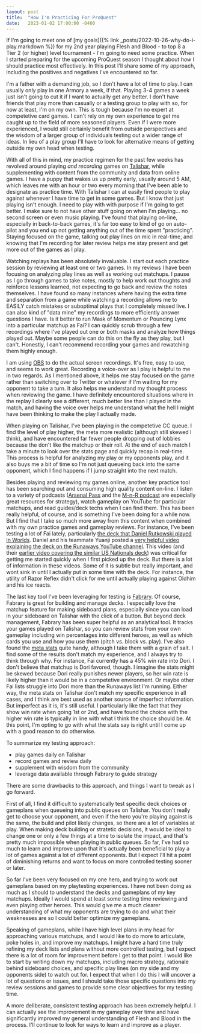 ```yaml
---
layout: post
title:  "How I'm Practicing For ProQuest"
date:   2023-01-02 17:00:00 -0400
---
```


If I'm going to meet one of [my goals]({% link _posts/2022-10-26-why-do-i-play.markdown %}) for my 2nd year playing Flesh and Blood - to top 8 a Tier 2 (or higher) level tournament - I'm going to need some practice. When I started preparing for the upcoming ProQuest season I thought about *how* I should practice most effectively. In this post I'll share some of my approach, including the positives and negatives I've encountered so far. 

I'm a father with a demanding job, so I don't have a lot of time to play. I can usually only play in one Armory a week, if that. Playing 3-4 games a week just isn't going to cut it if I want to actually get any better. I don't have friends that play more than casually or a testing group to play with so, for now at least, I'm on my own. This is tough because I'm no expert at competetive card games. I can't rely on my own experience to get me caught up to the field of more seasoned players. Even if I were more experienced, I would still certainly benefit from outside perspectives and the wisdom of a larger group of individuals testing out a wider range of ideas. In lieu of a play group I'll have to look for alternative means of getting outside my own head when testing.

With all of this in mind, my practice regimen for the past few weeks has revolved around playing *and recording* games on [Talishar](https://www.talishar.net), while supplementing with content from the community and data from online games. I have a puppy that wakes us up pretty early, usually around 5 AM, which leaves me with an hour or two every morning that I've been able to designate as practice time. With Talishar I can at easily find people to play against whenever I have time to get in some games. But I know that just playing isn't enough. I need to play with with purpose if I'm going to get better. I make sure to not have other stuff going on when I'm playing... no second screen or even music playing. I've found that playing on-line, especially in back-to-back games, it's far too easy to kind of go on auto-pilot and you end up not getting anything out of the time spent "practicing". Staying focused on the game, talking out play lines on mic in real-time, and knowing that I'm recording for later review helps me stay present and get more out of the games as I play. 

Watching replays has been absolutely invaluable. I start out each practice session by reviewing at least one or two games. In my reviews I have been focusing on analyzing play lines as well as working out matchups. I pause as I go through games to take notes, mostly to help work out thoughts and reinforce lessons learned, not expecting to go back and review the notes themselves. I have found so many instances where having the extra time and separation from a game while watching a recording allows me to EASILY catch mistakes or suboptimal plays that I completely missed live. I can also kind of "data mine" my recordings to more efficiently answer questions I have. Is it better to run Mask of Momentum or Pouncing Lynx into a particular matchup as Fai? I can quickly scrub through a few recordings where I've played out one or both masks and analyze how things played out. Maybe some people can do this on the fly as they play, but I can't. Honestly, I can't recommend recording your games and rewatching them highly enough.

I am using [OBS](https://obsproject.com/) to do the actual screen recordings. It's free, easy to use, and seems to work great. Recording a voice-over as I play is helpful to me in two regards. As I mentioned above, it helps me stay focused on the game rather than switching over to Twitter or whatever if I'm waiting for my opponent to take a turn. It also helps me understand my thought process when reviewing the game. I have definitely encountered situations where in the replay I clearly see a different, much better line than I played in the match, and having the voice over helps me understand what the hell I might have been thinking to make the play I actually made. 

When playing on Talishar, I've been playing in the competetive CC queue. I find the level of play higher, the meta more realistic (although still skewed I think), and have encountered far fewer people dropping out of lobbies because the don't like the matchup or their roll. At the end of each match I take a minute to look over the stats page and quickly recap in real-time. This process is helpful for analyzing my play or my opponents play, and it also buys me a bit of time so I'm not just queueing back into the same opponent, which I find happens if I jump straight into the next match. 

Besides playing and reviewing my games online, another key practice tool has been searching out and consuming high quality content on-line. I listen to a variety of podcasts ([Arsenal Pass](https://www.youtube.com/@ArsenalPass) and the [M-n-R podcast](https://www.youtube.com/@m-n-rcast) are especially great resources for strategy), watch gameplay on YouTube for particular matchups, and read guides/deck techs when I can find them. This has been really helpful, of course, and is something I've been doing for a while now. But I find that I take so much more away from this content when combined with my own practice games and gameplay reviews. For instance, I've been testing a lot of Fai lately, particularly [the deck that Daniel Rutkowski played in Worlds](https://fabrary.net/decks/01GH5J1PF4Z48DV2WR7NXJEAKZ). Daniel and his teammate Yuanji posted a [very helpful video explaining the deck on the Runaways YouTube channel](https://www.youtube.com/watch?v=zasN5c_PTRk&t=613s). This video (and their [earlier video covering the similar US Nationals deck](https://www.youtube.com/watch?v=gDD07epIPY0&t=1872s)) was critical for getting me started quickly when I first picked up the deck. But there is a lot of information in these videos. Some of it is subtle but really important, and wont sink in until I actually put in some time with the deck. For instance, the utility of Razor Reflex didn't click for me until actually playing against Oldhim and his ice reacts.

The last key tool I've been leveraging for testing is [Fabrary](https://fabrary.net/). Of course, Fabrary is great for building and manage decks. I especially love the matchup feature for making sideboard plans, especially since you can load in your sideboard on Talishar with the click of a button. But beyond deck management, Fabrary has been super helpful as an analytical tool. It tracks your games played on Talishar, so you can review stats from your own gameplay including win percentages into different heroes, as well as which cards you use and how you use them (pitch vs. block vs. play). I've also found the [meta stats](https://fabrary.net/stats?tab=meta) quite handy, although I take them with a grain of salt. I find some of the results don't match my experience, and I always try to think through why. For instance, Fai currently has a 45% win rate into Dori. I don't believe that matchup is Dori favored, though. I imagine the stats might be skewed because Dori really punishes newer players, so her win rate is likely higher than it would be in a competetive environment. Or maybe other Fai lists struggle into Dori more than the Runaways list I'm running. Either way, the meta stats on Talishar don't match my specific experience in all cases, and I think are best used as another source of imperfect information. But imperfect as it is, it's still useful. I particularly like the fact that they show win rate when going 1st or 2nd, and have found the choice with the higher win rate is typically in line with what I think the choice should be. At this point, I'm opting to go with what the stats say is right until I come up with a good reason to do otherwise.  

To summarize my testing approach:
- play games daily on Talishar
- record games and review daily
- supplement with wisdom from the community
- leverage data available through Fabrary to guide strategy

There are some drawbacks to this approach, and things I want to tweak as I go forward. 

First of all, I find it difficult to systematically test specific deck choices or gameplans when queueing into public queues on Talishar. You don't really get to choose your opponent, and even if the hero you're playing against is the same, the build and pilot likely changes, so there are a lot of variables at play. When making deck building or stratetic decisions, it would be ideal to change one or only a few things at a time to isolate the impact, and that's pretty much impossible when playing in public queues. So far, I've had so much to learn and improve upon that it's actually been beneficial to play a lot of games against a lot of different opponents. But I expect I'll hit a point of diminishing returns and want to focus on more controlled testing sooner or later. 

So far I've been very focused on my one hero, and trying to work out gameplans based on my playtesting experiences. I have not been doing as much as I should to understand the decks and gameplans of my key matchups. Ideally I would spend at least some testing time reviewing and even playing other heroes. This would give me a much clearer understanding of what my opponents are trying to do and what their weaknesses are so I could better optimize my gameplans. 

Speaking of gameplans, while I have high level plans in my head for approaching various matchups, and I would like to do more to articulate, poke holes in, and improve my matchups. I might have a hard time truly refining my deck lists and plans without more controlled testing, but I expect there is a lot of room for improvement before I get to that point. I would like to start by writing down my matchups, including macro strategy, rationale behind sideboard choices, and specific play lines (on my side and my opponents side) to watch out for. I expect that when I do this I will uncover a lot of questions or issues, and I should take those specific questions into my review sessions and games to provide some clear objectives for my testing time.    

A more deliberate, consistent testing approach has been extremely helpful. I can actually see the improvement in my gameplay over time and have significantly improved my general understanding of Flesh and Blood in the process. I'll continue to look for ways to learn and improve as a player.  